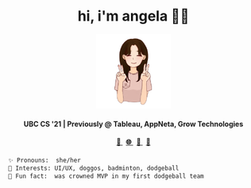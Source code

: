 <h1 align="center">
  hi, i'm angela 👋🏻
</h1>

<p align="center">
  <img
    src="./resources/me.png"
    alt="me"
    width="150"
  />
</p>

<h4 align="center">
  UBC CS '21 | Previously @ Tableau, AppNeta, Grow Technologies
</h4>

<h4 align="center">
  <a href="mailto:angela.tsang@alumni.ubc.ca">
    <span role="button" aria-label="Email" title="Email">💌</span>
  </a>
  &nbsp;
  <a href="https://tsangela.github.io/">
    <span role="button" aria-label="Website" title="Website">🌐</span>
  </a>
  &nbsp;
  <a href="https://www.linkedin.com/in/tsangela/">
    <span role="button" aria-label="LinkedIn" title="LinkedIn">💼</span>
  </a>
  &nbsp;
  <a href="https://tsangela.github.io/static/media/angela-tsang-resume.24c7809c.pdf">
    <span role="button" aria-label="Resume" title="Resume">📑</span>
  </a>
</h4>

```
✨ Pronouns:  she/her
🏸 Interests: UI/UX, doggos, badminton, dodgeball
🎉 Fun fact:  was crowned MVP in my first dodgeball team 
```
